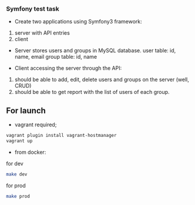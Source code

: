### Symfony test task

- Create two applications using Symfony3 framework:
 1. server with API entries
 2. client

- Server stores users and groups in MySQL database.
user table: id, name, email
group table: id, name

 - Client accessing the server through the API:
 1. should be able to add, edit, delete users and groups on the server (well, CRUD)
 2. should be able to get report with the list of users of each group. 

## For launch
- vagrant required;
```bash
vagrant plugin install vagrant-hostmanager
vagrant up
```
- from docker:

for dev
```bash
make dev
```

for prod
```bash
make prod
```

